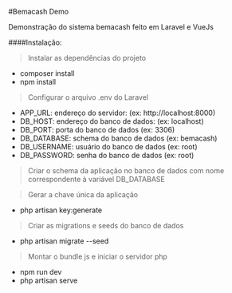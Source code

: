 #Bemacash Demo

Demonstração do sistema bemacash feito em Laravel e VueJs

####Instalação:

> Instalar as dependências do projeto
* composer install
* npm install
> Configurar o arquivo .env do Laravel
* APP_URL: endereço do servidor: (ex: http://localhost:8000)
* DB_HOST: endereço do banco de dados: (ex: localhost)
* DB_PORT: porta do banco de dados (ex: 3306)
* DB_DATABASE: schema do banco de dados (ex: bemacash)
* DB_USERNAME: usuário do banco de dados (ex: root)
* DB_PASSWORD: senha do banco de dados (ex: root)

> Criar o schema da aplicação no banco de dados com nome correspondente à variável DB_DATABASE


> Gerar a chave única da aplicação
* php artisan key:generate

> Criar as migrations e seeds do banco de dados
* php artisan migrate --seed

> Montar o bundle js e iniciar o servidor php
* npm run dev
* php artisan serve
